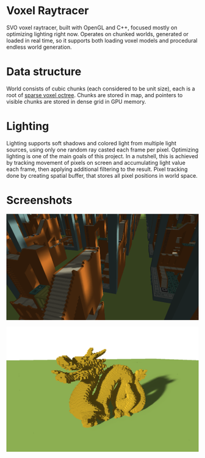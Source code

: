 # Voxel Raytracer

SVO voxel raytracer, built with OpenGL and C++, focused mostly on optimizing lighting right now. 
Operates on chunked worlds, generated or loaded in real time, so it supports both loading voxel models and procedural endless world generation.

# Data structure

World consists of cubic chunks (each considered to be unit size), each is a root of [sparse voxel octree](https://en.wikipedia.org/wiki/Sparse_voxel_octree). 
Chunks are stored in map, and pointers to visible chunks are stored in dense grid in GPU memory.

# Lighting

Lighting supports soft shadows and colored light from multiple light sources, using only one random ray casted each frame per pixel. 
Optimizing lighting is one of the main goals of this project. In a nutshell, this is achieved by tracking movement of pixels on screen and accumulating light value each frame, 
then applying additional filtering to the result. Pixel tracking done by creating spatial buffer, that stores all pixel positions in world space.

# Screenshots

![figure 1](https://github.com/zheka2304/raytracing-voxel-engine/blob/master/assets/screenshots/2.png?raw=true)

![figure 2](https://github.com/zheka2304/raytracing-voxel-engine/blob/master/assets/screenshots/3.png?raw=true)
